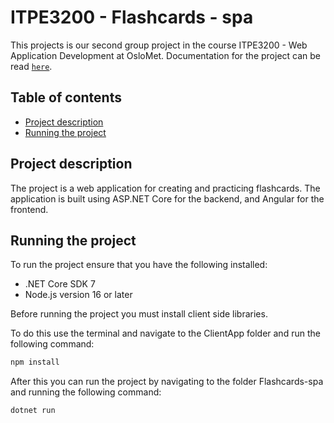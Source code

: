 # ITPE3200 - Flashcards - spa

This projects is our second group project in the course ITPE3200 - Web Application Development at OsloMet. Documentation for the project can be read [`here`](https://github.com/GulluzarA/Flashcards-spa/tree/main/Documentation).

## Table of contents

* [Project description](#project-description)
* [Running the project](#running-the-project)

## Project description

The project is a web application for creating and practicing flashcards.
The application is built using ASP.NET Core for the backend, and Angular for the frontend.

## Running the project

To run the project ensure that you have the following installed:

* .NET Core SDK 7
* Node.js version 16 or later

Before running the project you must install client side libraries.

To do this use the terminal and navigate to the ClientApp folder and run the following command:

```bash
npm install
```

After this you can run the project by navigating to the folder Flashcards-spa and running the following command:

```bash
dotnet run
```
